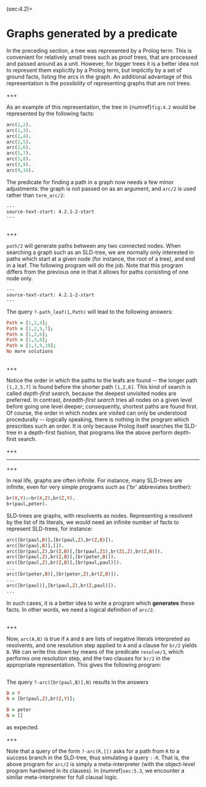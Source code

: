 <!--H3: Section 4.2-->
(sec:4.2)=
# Graphs generated by a predicate #

In the preceding section, a tree was represented by a Prolog term. This is convenient for relatively small trees such as proof trees, that are processed and passed around as a unit. However, for bigger trees it is a better idea not to represent them explicitly by a Prolog term, but implicitly by a set of ground facts, listing the arcs in the graph. An additional advantage of this representation is the possibility of representing graphs that are not trees.

+++

As an example of this representation, the tree in {numref}`fig:4.2` would be represented by the following facts:
```Prolog
arc(1,2).
arc(1,3).
arc(2,4).
arc(2,5).
arc(2,6).
arc(5,7).
arc(3,8).
arc(3,9).
arc(9,10).
```
The predicate for finding a path in a graph now needs a few minor adjustments: the graph is not passed on as an argument, and `arc/2` is used rather than `term_arc/2`:
```{swish} swish:4.2.1
---
source-text-start: 4.2.1-2-start
---
```

```{exercise} ex:4.4
```

+++

`path/2` will generate paths between any two connected nodes. When searching a graph such as an SLD-tree, we are normally only interested in paths which start at a given node (for instance, the root of a tree), and end in a leaf. The following program will do the job. Note that this program differs from the previous one in that it allows for paths consisting of one node only.
```{swish} swish:4.2.2
---
source-text-start: 4.2.1-2-start
---
```
The query `?-path_leaf(1,Path)` will lead to the following answers:
```Prolog
Path = [1,2,4];
Path = [1,2,5,7];
Path = [1,2,6];
Path = [1,3,8];
Path = [1,3,9,10];
No more solutions
```

```{exercise} ex:4.5
```

+++

Notice the order in which the paths to the leafs are found -- the longer path `[1,2,5,7]` is found before the shorter path `[1,2,6]`. This kind of search is called *depth-first search*, because the deepest unvisited nodes are preferred. In contrast, *breadth-first search* tries all nodes on a given level before going one level deeper; consequently, shortest paths are found first. Of course, the order in which nodes are visited can only be understood procedurally -- logically speaking, there is nothing in the program which prescribes such an order. It is only because Prolog itself searches the SLD-tree in a depth-first fashion, that programs like the above perform depth-first search.

+++

---

+++

In real life, graphs are often infinite. For instance, many SLD-trees are infinite, even for very simple programs such as ('br' abbreviates brother):
```Prolog
br(X,Y):-br(X,Z),br(Z,Y).
br(paul,peter).
```
SLD-trees are graphs, with resolvents as nodes. Representing a resolvent by the list of its literals, we would need an infinite number of facts to represent SLD-trees, for instance:
```Prolog
arc([br(paul,B)],[br(paul,Z),br(Z,B)]).
arc([br(paul,B)],[]).
arc([br(paul,Z),br(Z,B)],[br(paul,Z1),br(Z1,Z),br(Z,B)]).
arc([br(paul,Z),br(Z,B)],[br(peter,B)]).
arc([br(paul,Z),br(Z,B)],[br(paul,paul)]).
...
arc([br(peter,B)],[br(peter,Z),br(Z,B)]).
...
arc([br(paul)],[br(paul,Z),br(Z,paul)]).
...
```
In such cases, it is a better idea to write a program which **generates** these facts. In other words, we need a logical definition of `arc/2`.

```{exercise} ex:4.6
```

+++

Now, `arc(A,B)` is true if `A` and `B` are lists of negative literals interpreted as resolvents, and one resolution step applied to `A` and a clause for `br/2` yields `B`. We can write this down by means of the predicate `resolve/3`, which performs one resolution step, and the two clauses for `br/2` in the appropriate representation. This gives the following program:
```{swish} swish:4.2.3
```
The query `?-arc([br(paul,B)],N)` results in the answers
```Prolog
B = Y
N = [br(paul,Z),br(Z,Y)];

B = peter
N = []
```
as expected.

+++

<!--section 5.3-->
Note that a query of the form `?-arc(R,[])` asks for a path from `R` to a success branch in the SLD-tree, thus simulating a query `:-R`. That is, the above program for `arc/2` is simply a meta-interpreter (with the object-level program hardwired in its clauses). In {numref}`sec:5.3`, we encounter a similar meta-interpreter for full clausal logic.
